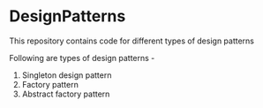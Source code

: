 # DesignPatterns
This repository contains code for different types of design patterns

Following are types of design patterns -

1. Singleton design pattern
2. Factory pattern
3. Abstract factory pattern
